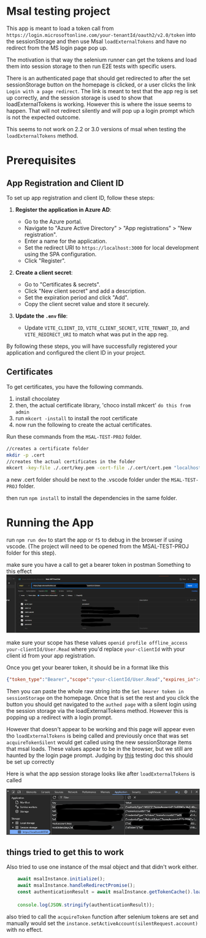 # Msal testing project
This app is meant to load a token call from `https://login.microsoftonline.com/your-tenantId/oauth2/v2.0/token` into the sessionStorage and then use Msal `loadExternalTokens` and have no redirect from the MS login page pop up. 

The motivation is that way the selenium runner can get the tokens and load them into session storage to then run E2E tests with specific users. 

There is an authenticated page that should get redirected to after the set sessionStorage button on the homepage is clicked, or a user clicks the link `Login with a page redirect`. The link is meant to test that the app reg is set up correctly, and the session storage is used to show that loadExternalTokens is working. However this is where the issue seems to happen. That will not redirect silently and will pop up a login prompt which is not the expected outcome.

This seems to not work on 2.2 or 3.0 versions of msal when testing the `loadExternalTokens` method.

# Prerequisites
## App Registration and Client ID

To set up app registration and client ID, follow these steps:

1. **Register the application in Azure AD**:
    - Go to the Azure portal.
    - Navigate to "Azure Active Directory" > "App registrations" > "New registration".
    - Enter a name for the application.
    - Set the redirect URI to `https://localhost:3000` for local development using the SPA configuration.
    - Click "Register".

3. **Create a client secret**:
    - Go to "Certificates & secrets".
    - Click "New client secret" and add a description.
    - Set the expiration period and click "Add".
    - Copy the client secret value and store it securely.

4. **Update the `.env` file**:
    - Update `VITE_CLIENT_ID`, `VITE_CLIENT_SECRET`, `VITE_TENANT_ID`, and `VITE_REDIRECT_URI` to match what was put in the app reg.


By following these steps, you will have successfully registered your application and configured the client ID in your project.

## Certificates

To get certificates, you have the following commands.

1. install chocolatey
2. then, the actual certificate library, 'choco install mkcert' `do this from admin`
3. run `mkcert -install` to install the root certificate
4. now run the following to create the actual certificates.



Run these commands from the `MSAL-TEST-PROJ` folder.
```bash
//creates a certificate folder
mkdir -p .cert
//creates the actual certificates in the folder 
mkcert -key-file ./.cert/key.pem -cert-file ./.cert/cert.pem "localhost"

```
a new .cert folder should be next to the .vscode folder under the `MSAL-TEST-PROJ` folder.


then run `npm install` to install the dependencies in the same folder.

# Running the App

run `npm run dev` to start the app or `f5` to debug in the browser if using vscode. (The project will need to be opened from the MSAL-TEST-PROJ folder for this step).


make sure you have a call to get a bearer token in postman 
Something to this effect 
![alt text](image.png)

make sure your scope has these values `openid profile offline_access your-clientId/User.Read` where you'd replace `your-clientId` with your client id from your app registration. 

Once you get your bearer token, it should be in a format like this 

```json 
{"token_type":"Bearer","scope":"your-clientId/User.Read","expires_in":4190,"ext_expires_in":4190,"access_token":"ey...","refresh_token":"...","id_token":"ey..."}
```

Then you can paste the whole raw string into the `Set bearer token in sessionStorage` on the homepage. 
Once that is set the rest and you click the button you should get navigated to the `authed page` with a silent login using the session storage via the loadExternalTokens method. However this is popping up a redirect with a login prompt.

However that doesn't appear to be working and this page will appear even tho `loadExternalTokens` is being called and previously once that was set `acquireTokenSilent` would get called using the new sessionStorage items that msal loads. These values appear to be in the browser, but we still are haunted by the login page prompt. Judging by [this](https://github.com/AzureAD/microsoft-authentication-library-for-js/blob/dev/lib/msal-browser/docs/testing.md) testing doc this should be set up correctly

Here is what the app session storage looks like after `loadExternalTokens` is called 

![alt text](sessionStorage-after-btn-click.png)


## things tried to get this to work
Also tried to use one instance of the msal object and that didn't work either. 
```javascript
    await msalInstance.initialize();
    await msalInstance.handleRedirectPromise();
    const authenticationResult = await msalInstance.getTokenCache().loadExternalTokens(silentRequest, serverResponse, loadTokenOptions);

    console.log(JSON.stringify(authenticationResult));
```

also tried to call the `acquireToken` function after selenium tokens are set and manually would set the `instance.setActiveAccount(silentRequest.account)` with no effect. 
